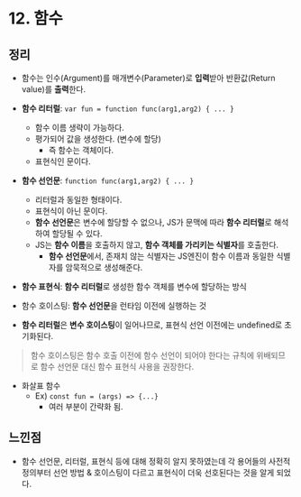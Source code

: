 # 12. 함수

## 정리

- 함수는 인수(Argument)를 매개변수(Parameter)로 **입력**받아 반환값(Return value)를 **출력**한다.

- **함수 리터럴**: `var fun = function func(arg1,arg2) { ... }`

  - 함수 이름 생략이 가능하다.
  - 평가되어 값을 생성한다. (변수에 할당)
    - 즉 함수는 객체이다.
  - 표현식인 문이다.

- **함수 선언문**: `function func(arg1,arg2) { ... }`

  - 리터럴과 동일한 형태이다.
  - 표현식이 아닌 문이다.
  - **함수 선언문**은 변수에 할당할 수 없으나, JS가 문맥에 따라 **함수 리터럴**로 해석하여 할당될 수 있다.
  - JS는 **함수 이름**을 호출하지 않고, **함수 객체를 가리키는 식별자**를 호출한다.
    - **함수 선언문**에서, 존재치 않는 식별자는 JS엔진이 함수 이름과 동일한 식별자를 암묵적으로 생성해준다.

- **함수 표현식**: **함수 리터럴**로 생성한 함수 객체를 변수에 할당하는 방식

- 함수 호이스팅: **함수 선언문**을 런타임 이전에 실행하는 것
- **함수 리터럴**은 **변수 호이스팅**이 일어나므로, 표현식 선언 이전에는 undefined로 초기화된다.

> 함수 호이스팅은 함수 호출 이전에 함수 선언이 되어야 한다는 규칙에 위배되므로 함수 선언문 대신 함수 표현식 사용을 권장한다.

- 화살표 함수
  - Ex) `const fun = (args) => {...}`
    - 여러 부분이 간략화 됨.

## 느낀점

- 함수 선언문, 리터럴, 표현식 등에 대해 정확히 알지 못하였는데 각 용어들의 사전적 정의부터 선언 방법 & 호이스팅이 다르고 표현식이 더욱 선호된다는 것을 알게 되었다.
